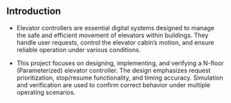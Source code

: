 ## Introduction
- Elevator controllers are essential digital systems designed to manage the safe and efficient movement
of elevators within buildings. They handle user requests, control the elevator cabin’s motion, and
ensure reliable operation under various conditions.

- This project focuses on designing, implementing, and verifying a N-floor (Parameterized) elevator
controller. The design emphasizes request prioritization, stop/resume functionality, and timing
accuracy. Simulation and verification are used to confirm correct behavior under multiple operating
scenarios.

